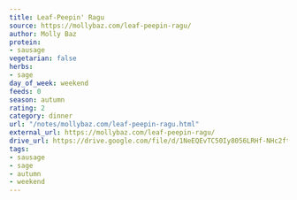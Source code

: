 ```yaml
---
title: Leaf-Peepin' Ragu
source: https://mollybaz.com/leaf-peepin-ragu/
author: Molly Baz
protein:
- sausage
vegetarian: false
herbs:
- sage
day_of_week: weekend
feeds: 0
season: autumn
rating: 2
category: dinner
url: "/notes/mollybaz.com/leaf-peepin-ragu.html"
external_url: https://mollybaz.com/leaf-peepin-ragu/
drive_url: https://drive.google.com/file/d/1NeEQEvTC50Iy8056LRHf-NHc2ftGAtEn/view?usp=drive_link
tags:
- sausage
- sage
- autumn
- weekend
---
```



